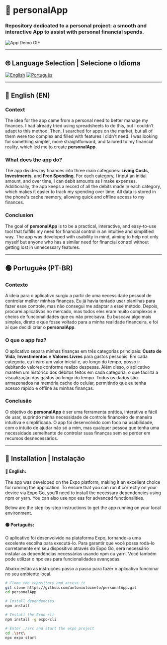 # 📲 personalApp

### Repository dedicated to a personal project: a smooth and interactive App to assist with personal financial spends.

![App Demo GIF](path_to_your_gif_here.gif) <!-- Replace with the actual path of your GIF -->

---

## 🌐 Language Selection | Selecione o Idioma 

[![English](https://img.shields.io/badge/Language-English-blue.svg)](#english) 
[![Português](https://img.shields.io/badge/Idioma-Português-green.svg)](#pt)

---
<a name="english"></a>

## 🔵 English (EN)

### Context

The idea for the app came from a personal need to better manage my finances. I had already tried using spreadsheets to do this, but I couldn't adapt to this method. Then, I searched for apps on the market, but all of them were too complex and filled with features I didn't need. I was looking for something simpler, more straightforward, and tailored to my financial reality, which led me to create **personalApp**.

### What does the app do?

The app divides my finances into three main categories: **Living Costs**, **Investments**, and **Free Spending**. For each category, I input an initial amount, and over time, I can debit amounts as I make expenses. Additionally, the app keeps a record of all the debits made in each category, which makes it easier to track my spending over time. All data is stored in the phone's cache memory, allowing quick and offline access to my finances.

### Conclusion

The goal of **personalApp** is to be a practical, interactive, and easy-to-use tool that fulfills my need for financial control in an intuitive and simplified way. The app was developed with usability in mind, aiming to help not only myself but anyone who has a similar need for financial control without getting lost in unnecessary features.

---
<a name="portuguese"></a>

## 🟢 Português (PT-BR) 

### Contexto

A ideia para o aplicativo surgiu a partir de uma necessidade pessoal de controlar melhor minhas finanças. Eu já havia tentado usar planilhas para fazer esse controle, mas não consegui me adaptar a esse método. Depois, procurei aplicativos no mercado, mas todos eles eram muito complexos e cheios de funcionalidades que eu não precisava. Eu buscava algo mais simples, direto e que fosse voltado para a minha realidade financeira, e foi aí que decidi criar o **personalApp**.

### O que o app faz?

O aplicativo separa minhas finanças em três categorias principais: **Custo de Vida**, **Investimentos** e **Valores Livres** para gastos pessoais. Em cada categoria, eu insiro um valor inicial e, ao longo do tempo, posso ir debitando valores conforme realizo despesas. Além disso, o aplicativo mantém um histórico dos débitos feitos em cada categoria, o que facilita a visualização dos gastos ao longo do tempo. Todos os dados são armazenados na memória cache do celular, permitindo que eu tenha acesso rápido e offline às minhas finanças.

### Conclusão

O objetivo do **personalApp** é ser uma ferramenta prática, interativa e fácil de usar, suprindo minha necessidade de controle financeiro de maneira intuitiva e simplificada. O app foi desenvolvido com foco na usabilidade, com o intuito de ajudar não só a mim, mas qualquer pessoa que tenha uma necessidade semelhante de controlar suas finanças sem se perder em recursos desnecessários.

---

## 🚀 Installation | Instalação 

#### 🔵 English:
The app was developed on the Expo platform, making it an excellent choice for running the application. To ensure that you can run it correctly on your device via Expo Go, you'll need to install the necessary dependencies using npm or yarn. You can also use npx eas for advanced functionalities.

Below are the step-by-step instructions to get the app running on your local environment.

#### 🟢 Português:
O aplicativo foi desenvolvido na plataforma Expo, tornando-a uma excelente escolha para executá-lo. Para garantir que você possa rodá-lo corretamente em seu dispositivo através do Expo Go, será necessário instalar as dependências necessárias usando npm ou yarn. Você também pode utilizar o npx eas para funcionalidades avançadas.

Abaixo estão as instruções passo a passo para fazer o aplicativo funcionar no seu ambiente local.



```bash
# Clone the repository and access it
git clone https://github.com/antoniotoineto/personalApp.git
cd personalApp

# Install dependencies
npm install

# Install the Expo-cli
npm install -g expo-cli

# Enter ./src and start the expo project
cd .\src\
npx expo start


